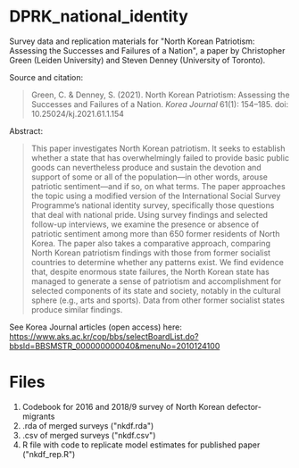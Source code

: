 # DPRK_national_identity
Survey data and replication materials for "North Korean Patriotism: Assessing the Successes and Failures of a Nation", a paper by Christopher Green (Leiden University) and Steven Denney (University of Toronto).

Source and citation:
> Green, C. & Denney, S. (2021). North Korean Patriotism: Assessing the Successes and Failures of a Nation. _Korea Journal_ 61(1): 154–185. doi: 10.25024/kj.2021.61.1.154

Abstract:
> This paper investigates North Korean patriotism. It seeks to establish whether a state that has overwhelmingly failed to provide basic public goods can nevertheless produce and sustain the devotion and support of some or all of the population—in other words, arouse patriotic sentiment—and if so, on what terms. The paper approaches the topic using a modified version of the International Social Survey Programme’s national identity survey, specifically those questions that deal with national pride. Using survey findings and selected follow-up interviews, we examine the presence or absence of patriotic sentiment among more than 650 former residents of North Korea. The paper also takes a comparative approach, comparing North Korean patriotism findings with those from former socialist countries to determine whether any patterns exist. We find evidence that, despite enormous state failures, the North Korean state has managed to generate a sense of patriotism and accomplishment for selected components of its state and society, notably in the cultural sphere (e.g., arts and sports). Data from other former socialist states produce similar findings.

See Korea Journal articles (open access) here: https://www.aks.ac.kr/cop/bbs/selectBoardList.do?bbsId=BBSMSTR_000000000040&menuNo=2010124100

# Files
1. Codebook for 2016 and 2018/9 survey of North Korean defector-migrants
2. .rda of merged surveys ("nkdf.rda")
3. .csv of merged surveys ("nkdf.csv")
4. R file with code to replicate model estimates for published paper ("nkdf_rep.R")
